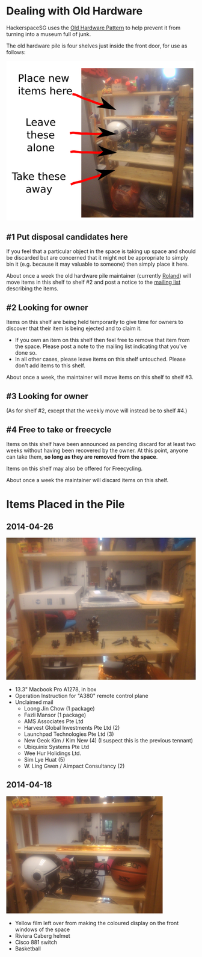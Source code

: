 # Dealing with Old Hardware

HackerspaceSG uses the [Old Hardware Pattern](http://hackerspaces.org/wiki/The_Old_Hardware_Pattern) to help prevent it from turning into a museum full of junk.

The old hardware pile is four shelves just inside the front door, for use as follows:

![](old-hardware.png)

## #1 Put disposal candidates here

If you feel that a particular object in the space is taking up space and should be discarded but are concerned that it might not be appropriate to simply bin it (e.g. because it may valuable to someone) then simply place it here.

About once a week the old hardware pile maintainer (currently [Roland](http://rolandturner.com/)) will move items in this shelf to shelf #2 and post a notice to the [mailing list](https://groups.google.com/forum/#!forum/hackerspacesg) describing the items.

## #2 Looking for owner

Items on this shelf are being held temporarily to give time for owners to discover that their item is being ejected and to claim it.

- If you own an item on this shelf then feel free to remove that item from the space. Please post a note to the mailing list indicating that you've done so.
- In all other cases, please leave items on this shelf untouched. Please don't add items to this shelf.

About once a week, the maintainer will move items on this shelf to shelf #3.

## #3 Looking for owner

(As for shelf #2, except that the weekly move will instead be to shelf #4.)

## #4 Free to take or freecycle

Items on this shelf have been announced as pending discard for at least two weeks without having been recovered by the owner. At this point, anyone can take them, **so long as they are removed from the space**.

Items on this shelf may also be offered for Freecycling.

About once a week the maintainer will discard items on this shelf.

# Items Placed in the Pile

## 2014-04-26

![](2014-04-26.jpg)

- 13.3" Macbook Pro A1278, in box
- Operation Instruction for "A380" remote control plane
- Unclaimed mail
	- Loong Jin Chow (1 package)
	- Fazli Mansor (1 package)
	- AMS Associates Pte Ltd
	- Harvest Global Investments Pte Ltd (2)
	- Launchpad Technologies Pte Ltd (3)
	- New Geok Kim / Kim New (4) (I suspect this is the previous tennant)
	- Ubiquinix Systems Pte Ltd
	- Wee Hur Holidings Ltd.
	- Sim Lye Huat (5)
	- W. Ling Gwen / Aimpact Consultancy (2)

## 2014-04-18

![](2014-04-18.png)

- Yellow film left over from making the coloured display on the front windows of the space
- Riviera Caberg helmet
- Cisco 881 switch
- Basketball
